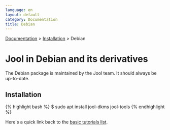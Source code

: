 ```yaml
---
language: en
layout: default
category: Documentation
title: Debian
---
```


[Documentation](documentation.html) > [Installation](documentation.html#installation) > Debian

# Jool in Debian and its derivatives

The Debian package is maintained by the Jool team. It should always be up-to-date.

## Installation

{% highlight bash %}
$ sudo apt install jool-dkms jool-tools
{% endhighlight %}

Here's a quick link back to the [basic tutorials list](documentation.html#basic-tutorials).
